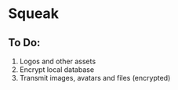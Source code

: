 # Squeak

## To Do: 

1. Logos and other assets
2. Encrypt local database
3. Transmit images, avatars and files (encrypted)
